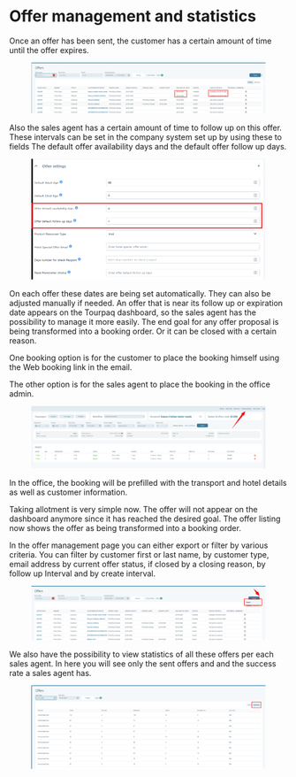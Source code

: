 # Offer management and statistics

Once an offer has been sent, the customer has a certain amount of time until the offer expires.&#x20;

<figure><img src="../.gitbook/assets/image (9) (1) (1) (1) (1) (1) (1) (1) (1) (1) (1) (1) (1) (1).png" alt=""><figcaption></figcaption></figure>

Also the sales agent has a certain amount of time to follow up on this offer. These intervals can be set in the company system set up by using these to fields The default offer availability days and the default offer follow up days.&#x20;

<figure><img src="../.gitbook/assets/image (10) (1) (1) (1) (1) (1) (1) (1) (1) (1) (1) (1) (1) (1).png" alt=""><figcaption></figcaption></figure>

On each offer these dates are being set automatically. They can also be adjusted manually if needed. An offer that is near its follow up or expiration date appears on the Tourpaq dashboard, so the sales agent has the possibility to manage it more easily. The end goal for any offer proposal is being transformed into a booking order. Or it can be closed with a certain reason.&#x20;

One booking option is for the customer to place the booking himself using the Web booking link in the email.&#x20;

The other option is for the sales agent to place the booking in the office admin.&#x20;

<figure><img src="../.gitbook/assets/image (11) (1) (1) (1) (1) (1) (1) (1) (1) (1) (1) (1) (1).png" alt=""><figcaption></figcaption></figure>

In the office, the booking will be prefilled with the transport and hotel details as well as customer information.&#x20;

Taking allotment is very simple now. The offer will not appear on the dashboard anymore since it has reached the desired goal. The offer listing now shows the offer as being transformed into a booking order.&#x20;

In the offer management page you can either export or filter by various criteria. You can filter by customer first or last name, by customer type, email address by current offer status, if closed by a closing reason, by follow up Interval and by create interval.&#x20;

<figure><img src="../.gitbook/assets/image (12) (1) (1) (1) (1) (1) (1) (1) (1) (1) (1) (1).png" alt=""><figcaption></figcaption></figure>

We also have the possibility to view statistics of all these offers per each sales agent. In here you will see only the sent offers and and the success rate a sales agent has.

<figure><img src="../.gitbook/assets/image (13) (1) (1) (1) (1) (1) (1) (1) (1) (1) (1).png" alt=""><figcaption></figcaption></figure>
